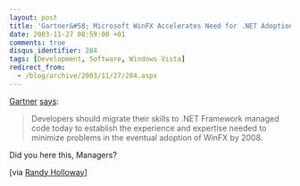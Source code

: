 ```yaml
---
layout: post
title: 'Gartner&#58; Microsoft WinFX Accelerates Need for .NET Adoption'
date: 2003-11-27 08:59:00 +01
comments: true
disqus_identifier: 284
tags: [Development, Software, Windows Vista]
redirect_from:
  - /blog/archive/2003/11/27/284.aspx
---
```


[Gartner](http://www.gartner.com/) [says](http://www.gartner.com/DisplayDocument?doc_cd=118261):

> Developers should migrate their skills to .NET Framework managed code today to establish the experience and expertise needed to minimize problems in the eventual adoption of WinFX by 2008.

Did you here this, Managers?

[via [Randy Holloway](http://longhornblogs.com/rholloway/posts/1561.aspx)]


